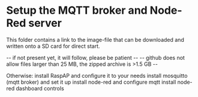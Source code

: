 
# Setup the MQTT broker and Node-Red server

This folder contains a link to the image-file that can be downloaded and written onto a SD card for direct start.

-- if not present yet, it will follow, please be patient --
-- github does not allow files larger than 25 MB, the zipped archive is >1.5 GB --

Otherwise: 
install RaspAP and configure it to your needs
install mosquitto (mqtt broker) and set it up
install node-red and configure mqtt 
install node-red dashboard controls
